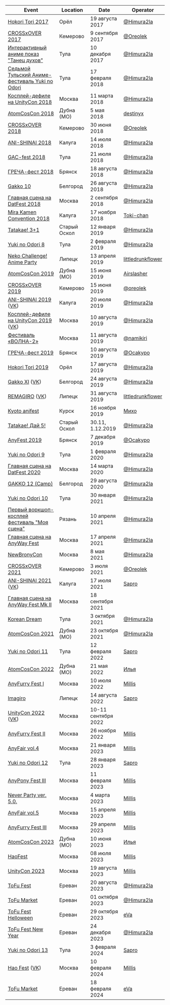 | Event | Location | Date | Operator |
| ------- | ---- | ---- | ---- |
| [Hokori Tori 2017](https://vk.com/hokori_tori) | Орёл | 19 августа 2017 | [@Himura2la](https://github.com/Himura2la) |
| [СROSSxOVER 2017](https://vk.com/crossover_42) | Кемерово | 9 сентября 2017 | [@Oreolek](https://github.com/Oreolek) |
| [Интерактивный аниме показ "Танец духов"](https://vk.com/tulaanime11) | Тула | 10 декабря 2017 | [@Himura2la](https://github.com/Himura2la) |
| [Седьмой Тульский Аниме-фестиваль Yuki no Odori](https://vk.com/tulaanimefest) | Тула | 17 февраля 2018 | [@Himura2la](https://github.com/Himura2la) |
| [Косплей-дефиле на UnityCon 2018](http://unitycon.ru) | Москва | 11 марта 2018 | [@Himura2la](https://github.com/Himura2la) |
| [AtomCosCon 2018](https://vk.com/cosfest) | Дубна (МО) | 5 мая 2018 | [destinyx](https://vk.com/destinxxx) |
| [СROSSxOVER 2018](https://vk.com/crossover_42) | Кемерово | 30 июня 2018 | [@Oreolek](https://github.com/Oreolek) |
| [ANI-SHINAI 2018](https://vk.com/anishinai2018) | Калуга | 14 июля 2018 | [@Himura2la](https://github.com/Himura2la) |
| [GAC-fest 2018](https://vk.com/gacfest2018) | Тула | 21 июля 2018 | [@Himura2la](https://github.com/Himura2la) |
| [ГРЕЧА-фест 2018](https://vk.com/grechafest2018) | Брянск | 18 августа 2018 | [@Himura2la](https://github.com/Himura2la) |
| [Gakko 10](https://vk.com/club85877017) | Белгород | 26 августа 2018 | [@Himura2la](https://github.com/Himura2la) |
| [Главная сцена на DatFest 2018](https://vk.com/datfest) | Москва | 2 сентября 2018 | [@Himura2la](https://github.com/Himura2la) |
| [Mira Kamen Convention 2018](https://vk.com/mkfest) | Калуга | 17 ноября 2018 | [Toki-chan](https://vk.com/toki__chan) |
| [Tatakae! 3+1](https://vk.com/tata4old) | Старый Оскол | 12 января 2019 | [@Himura2la](https://github.com/Himura2la) |
| [Yuki no Odori 8](https://vk.com/tulaanimefest) | Тула | 2 февраля 2019 | [@Himura2la](https://github.com/Himura2la) |
| [Neko Challenge! Anime Party](https://vk.com/remagiroparty) | Липецк | 13 апреля 2019 | [littledrunkflower](https://vk.com/littledrunkflower) |
| [AtomCosCon 2019](https://vk.com/cosfest) | Дубна (МО) | 15 июня 2019 | [Airslasher](https://vk.com/courier_from_vegas) |
| [CROSSxOVER 2019](https://vk.com/crossxover42) | Кемерово | 15 июня 2019 | [@oreolek](https://github.com/oreolek) |
| [ANI-SHINAI 2019](https://anishinai.cosplay2.ru/) ([VK](https://vk.com/anishinai))| Калуга | 20 июля 2019 | [@Himura2la](https://github.com/Himura2la) |
| [Косплей-дефиле на UnityCon 2019](http://unitycon.ru) ([VK](https://vk.com/unitycon)) | Москва | 10 августа 2019 | [@Himura2la](https://github.com/Himura2la) |
| [Фестиваль «ВОЛНА-2»](https://vk.com/volna2_fest) | Москва | 11 августа 2019 | [@namikiri](https://github.com/namikiri) |
| [ГРЕЧА-фест 2019](https://vk.com/grechafest2019) | Брянск | 10 августа 2019 | [@Ocakypo](https://github.com/Ocakypo) |
| [Hokori Tori 2019](https://vk.com/hokori_tori) | Орёл | 17 августа 2019 | [@Himura2la](https://github.com/Himura2la) |
| [Gakko XI](http://gakko-fest.ru/) ([VK](https://vk.com/gakko_official)) | Белгород | 24 августа 2019 | [@Himura2la](https://github.com/Himura2la) |
| [REMAGIRO](https://remagiro.cosplay2.ru/) ([VK](https://vk.com/remagiro)) | Липецк | 31 августа 2019 | [littledrunkflower](https://vk.com/littledrunkflower) |
| [Kyoto anifest](https://vk.com/kyotoanifest2019) | Курск | 16 ноября 2019 | [Михо](https://vk.com/mihomihovna) |
| [Tatakae! Дай 5!](https://vk.com/tatakaefest) | Старый Оскол | 30.11, 1.12.2019 | [@Himura2la](https://github.com/Himura2la) |
| [AnyFest 2019](https://vk.com/anyfest) | Брянск | 7 декабря 2019 | [@Ocakypo](https://github.com/Ocakypo) |
| [Yuki no Odori 9](https://vk.com/tulaanimefest) | Тула | 1 февраля 2020 | [@Himura2la](https://github.com/Himura2la) |
| [Главная сцена на DatFest 2020](https://vk.com/datfest) | Москва | 14 марта 2020 | [@Himura2la](https://github.com/Himura2la) |
| [GAKKO 12 (Camp)](https://vk.com/gakko_official) | Белгород | 29 августа 2020 | [@Himura2la](https://github.com/Himura2la) |
| [Yuki no Odori 10](https://vk.com/tulaanimefest) | Тула | 30 января 2021 | [@Himura2la](https://github.com/Himura2la) |
| [Первый воркшоп-косплей фестиваль "Моя сцена"](https://vk.com/itsmystage) | Рязань | 10 апреля 2021 | [@Himura2la](https://github.com/Himura2la) |
| [Главная сцена на AnyWay Fest](https://vk.com/anywayfest) | Москва | 17 апреля 2021 | [@Himura2la](https://github.com/Himura2la) |
| [NewBronyCon](https://vk.com/newbronycon) | Москва | 8 мая 2021 | [@Himura2la](https://github.com/Himura2la) |
| [СROSSxOVER 2021](https://vk.com/crossover42) | Кемерово | 3 июля 2021 | [@Oreolek](https://github.com/Oreolek) |
| [ANI-SHINAI 2021](https://anishinai.cosplay2.ru/) ([VK](https://vk.com/anishinai))| Калуга | 17 июля 2021 | [Sapro](https://vk.com/sapro_0w0) |
| [Главная сцена на AnyWay Fest Mk II](https://vk.com/anywayfest) | Москва | 18 сентября 2021 |  |
| [Korean Dream](https://vk.com/koreandream_fest) | Тула | 3 октября 2021 | [@Himura2la](https://github.com/Himura2la) |
| [AtomCosCon 2021](https://vk.com/cosfest) | Дубна (МО) | 23 октября 2021 | [@Himura2la](https://github.com/Himura2la) |
| [Yuki no Odori 11](https://vk.com/tulaanimefest) | Тула | 12 февраля 2022 | [Sapro](https://vk.com/sapro_0w0) |
| [AtomCosCon 2022](https://vk.com/cosfest) | Дубна (МО) | 21 мая 2022 | [Илья](https://vk.com/maxtremalitylow) |
| [AnyFurry Fest I](https://vk.com/anyfurryfest) | Москва | 10 июля 2022 | [Millis](https://vk.com/l_millis_l) |
| [Imagiro](https://vk.com/imagiro22) | Липецк | 14 августа 2022 | [Sapro](https://vk.com/sapro_0w0) |
| [UnityCon 2022](http://unitycon.ru) ([VK](https://vk.com/unitycon)) | Москва | 10-11 сентября 2022 | |
| [AnyFurry Fest II](https://vk.com/anyfurryfest) | Москва | 26 ноября 2022 | [Millis](https://vk.com/l_millis_l) |
| [AnyFair vol.4](https://vk.com/anyfair) | Москва | 21 января 2023 | [Millis](https://vk.com/l_millis_l) |
| [Yuki no Odori 12](https://vk.com/tulaanimefest) | Тула | 28 января 2023 | [Sapro](https://vk.com/sapro_0w0) |
| [AnyPony Fest III](https://vk.com/anyponyfest) | Москва | 11 февраля 2023 | [Millis](https://vk.com/l_millis_l) |
| [Never Party ver. 5.0.](https://vk.com/neverparty) | Москва | 4 марта 2023 | [Millis](https://vk.com/l_millis_l) |
| [AnyFair vol.5](https://vk.com/anyfair) | Москва | 15 апреля 2023 | [Millis](https://vk.com/l_millis_l) |
| [AnyFurry Fest III](https://vk.com/anyfurryfest) | Москва | 29 апреля 2023 | [Millis](https://vk.com/l_millis_l) |
| [AtomCosCon 2023](https://vk.com/cosfest) | Дубна (МО) | 10 июня 2023 | [Илья](https://vk.com/maxtremalitylow) |
| [HaoFest](https://vk.com/haofest) | Москва | 08 июля 2023 | [Millis](https://vk.com/l_millis_l) |
| [UnityCon 2023](https://uc23.cosplay2.ru/) | Москва | 19 августа 2023 | [Millis](https://vk.com/l_millis_l) |
| [ToFu Fest](https://www.instagram.com/tofu_fest/) | Ереван | 20 августа 2023 | [@Himura2la](https://github.com/Himura2la) |
| [ToFu Market](https://www.instagram.com/tofu_market/) | Ереван | 01 октября 2023 | [@Himura2la](https://github.com/Himura2la) |
| [ToFu Fest Helloween](https://www.instagram.com/tofu_fest/) | Ереван | 29 октября 2023 | [eVa](https://www.instagram.com/cosmea_v_v/) |
| [ToFu Fest New Year](https://www.instagram.com/tofu_fest/) | Ереван | 24 декабря 2023 | [@Himura2la](https://github.com/Himura2la) |
| [Yuki no Odori 13](https://vk.com/tulaanimefest) | Тула | 3 февраля 2024 | [Sapro](https://vk.com/sapro_0w0) |
| [Hao Fest](https://haofest24.cosplay2.ru/) ([VK](https://vk.com/haofest)) | Москва | 10 февраля 2024 | [Millis](https://vk.com/l_millis_l) |
| [ToFu Market](https://www.instagram.com/tofu_market/) | Ереван | 18 февраля 2024 | [eVa](https://www.instagram.com/cosmea_v_v/) |

